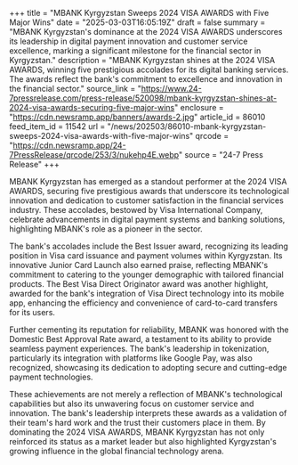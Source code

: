 +++
title = "MBANK Kyrgyzstan Sweeps 2024 VISA AWARDS with Five Major Wins"
date = "2025-03-03T16:05:19Z"
draft = false
summary = "MBANK Kyrgyzstan's dominance at the 2024 VISA AWARDS underscores its leadership in digital payment innovation and customer service excellence, marking a significant milestone for the financial sector in Kyrgyzstan."
description = "MBANK Kyrgyzstan shines at the 2024 VISA AWARDS, winning five prestigious accolades for its digital banking services. The awards reflect the bank's commitment to excellence and innovation in the financial sector."
source_link = "https://www.24-7pressrelease.com/press-release/520098/mbank-kyrgyzstan-shines-at-2024-visa-awards-securing-five-major-wins"
enclosure = "https://cdn.newsramp.app/banners/awards-2.jpg"
article_id = 86010
feed_item_id = 11542
url = "/news/202503/86010-mbank-kyrgyzstan-sweeps-2024-visa-awards-with-five-major-wins"
qrcode = "https://cdn.newsramp.app/24-7PressRelease/qrcode/253/3/nukehp4E.webp"
source = "24-7 Press Release"
+++

<p>MBANK Kyrgyzstan has emerged as a standout performer at the 2024 VISA AWARDS, securing five prestigious awards that underscore its technological innovation and dedication to customer satisfaction in the financial services industry. These accolades, bestowed by Visa International Company, celebrate advancements in digital payment systems and banking solutions, highlighting MBANK's role as a pioneer in the sector.</p><p>The bank's accolades include the Best Issuer award, recognizing its leading position in Visa card issuance and payment volumes within Kyrgyzstan. Its innovative Junior Card Launch also earned praise, reflecting MBANK's commitment to catering to the younger demographic with tailored financial products. The Best Visa Direct Originator award was another highlight, awarded for the bank's integration of Visa Direct technology into its mobile app, enhancing the efficiency and convenience of card-to-card transfers for its users.</p><p>Further cementing its reputation for reliability, MBANK was honored with the Domestic Best Approval Rate award, a testament to its ability to provide seamless payment experiences. The bank's leadership in tokenization, particularly its integration with platforms like Google Pay, was also recognized, showcasing its dedication to adopting secure and cutting-edge payment technologies.</p><p>These achievements are not merely a reflection of MBANK's technological capabilities but also its unwavering focus on customer service and innovation. The bank's leadership interprets these awards as a validation of their team's hard work and the trust their customers place in them. By dominating the 2024 VISA AWARDS, MBANK Kyrgyzstan has not only reinforced its status as a market leader but also highlighted Kyrgyzstan's growing influence in the global financial technology arena.</p>
